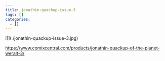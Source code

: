 ```yaml
---
title: jonathin-quackup-issue-3
tags: []
categories:
  - []
---
```

<!-- more --><div class="embedded-image-left">![](./jonathin-quackup-issue-3.jpg)</div>

https://www.comixcentral.com/products/jonathin-quackup-of-the-planet-weralt-3/
